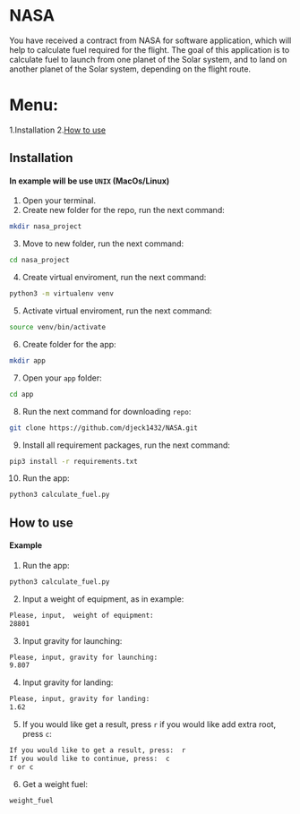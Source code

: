 # NASA
 You have received a contract from NASA for software application, which will help to calculate fuel required for the flight.
 The goal of this application is to calculate fuel to launch from one planet of the Solar system, and to land on another planet of the Solar system,
 depending on the flight route.

# Menu:
1.Installation
2.[How to use](#example)


## Installation

#### In example will be use `UNIX` (MacOs/Linux)

1. Open your terminal. 
2. Create new folder for the repo, run the next command:
```bash
mkdir nasa_project
```
3. Move to new folder, run the next command:
```bash
cd nasa_project
```
4. Create virtual enviroment, run the next command:
```bash
python3 -m virtualenv venv
```
5. Activate virtual enviroment, run the next command:
```bash
source venv/bin/activate
```
6. Create folder for the app:
```bash
mkdir app
```
7. Open your `app` folder:
```bash
cd app
```
8. Run the next command for downloading `repo`:
```bash
git clone https://github.com/djeck1432/NASA.git
```
9. Install all requirement packages, run the next command:
```bash
pip3 install -r requirements.txt
```
10. Run the app:
```bash
python3 calculate_fuel.py
```


## How to use
#### Example
<a name='example'> </a>
1. Run the app:
```bash
python3 calculate_fuel.py
```
2. Input a weight of equipment, as in example:
```bash
Please, input,  weight of equipment:
28801
```
3. Input gravity for launching:
```bash
Please, input, gravity for launching: 
9.807
```
4. Input gravity for landing:
```bash
Please, input, gravity for landing: 
1.62
```
5. If you would like get a result, press `r` if you would like add extra root, press `c`:
```bash
If you would like to get a result, press:  r
If you would like to continue, press:  c
r or c
```
6. Get a weight fuel:
```bash
weight_fuel
```



